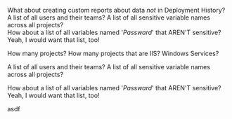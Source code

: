 
What about creating custom reports about data *not* in Deployment History? 
   A list of all users and their teams? A list of all sensitive variable names across all projects?  
   How about a list of all variables named '*Passward*' that AREN'T sensitive?  Yeah, I would want that list, too!

How many projects?  How many projects that are IIS?  Windows Services?


A list of all users and their teams? A list of all sensitive variable names across all projects?  


How about a list of all variables named '*Passward*' that AREN'T sensitive?  Yeah, I would want that list, too!

asdf